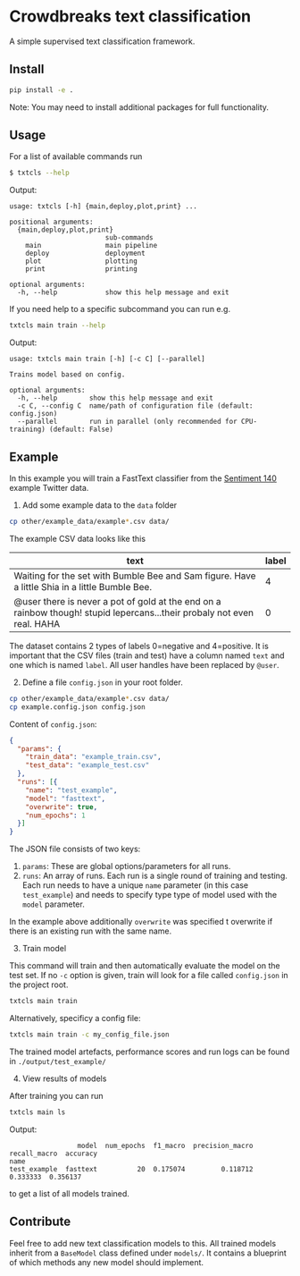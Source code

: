 # Crowdbreaks text classification 
A simple supervised text classification framework.

## Install
```bash
pip install -e .
```
Note: You may need to install additional packages for full functionality.

## Usage
For a list of available commands run 
```bash
$ txtcls --help
```
Output:
```
usage: txtcls [-h] {main,deploy,plot,print} ...

positional arguments:
  {main,deploy,plot,print}
                        sub-commands
    main                main pipeline
    deploy              deployment
    plot                plotting
    print               printing

optional arguments:
  -h, --help            show this help message and exit
```

If you need help to a specific subcommand you can run e.g.
```bash
txtcls main train --help
```
Output:
```
usage: txtcls main train [-h] [-c C] [--parallel]

Trains model based on config.

optional arguments:
  -h, --help        show this help message and exit
  -c C, --config C  name/path of configuration file (default: config.json)
  --parallel        run in parallel (only recommended for CPU-training) (default: False)
```


## Example
In this example you will train a FastText classifier from the [Sentiment 140](http://help.sentiment140.com/for-students/) example Twitter data.

1) Add some example data to the `data` folder
```bash
cp other/example_data/example*.csv data/
```
The example CSV data looks like this

text | label 
---- | -----
Waiting for the set with Bumble Bee and Sam figure. Have a little Shia in a little Bumble Bee. | 4 |
@user there is never a pot of gold at the end on a rainbow though!   stupid lepercans...their probaly not even real. HAHA | 0 |
  
The dataset contains 2 types of labels 0=negative and 4=positive. It is important that the CSV files (train and test) have a column named `text` and one which is named `label`. All user handles have been replaced by `@user`.

2) Define a file `config.json` in your root folder.
```bash
cp other/example_data/example*.csv data/
cp example.config.json config.json
```
Content of `config.json`:
```json
{
  "params": {
    "train_data": "example_train.csv",
    "test_data": "example_test.csv"
  },
  "runs": [{
    "name": "test_example",
    "model": "fasttext",
    "overwrite": true,
    "num_epochs": 1
  }]
}
```
The JSON file consists of two keys:
1. `params`: These are global options/parameters for all runs.
2. `runs`: An array of runs. Each run is a single round of training and testing. Each run needs to have a unique `name` parameter (in this case `test_example`) and needs to specify type type of model used with the `model` parameter.

In the example above additionally `overwrite` was specified t overwrite if there is an existing run with the same name.

3) Train model

This command will train and then automatically evaluate the model on the test set. If no `-c` option is given, train will look for a file called `config.json` in the project root.
```bash
txtcls main train
```

Alternatively, specificy a config file:
```bash
txtcls main train -c my_config_file.json
```

The trained model artefacts, performance scores and run logs can be found in `./output/test_example/`

4) View results of models

After training you can run 
```bash
txtcls main ls
```
Output:
```
                 model  num_epochs  f1_macro  precision_macro  recall_macro  accuracy
name                                                                                 
test_example  fasttext          20  0.175074         0.118712      0.333333  0.356137
```

to get a list of all models trained.

## Contribute
Feel free to add new text classification models to this. All trained models inherit from a `BaseModel` class defined under `models/`. It contains a blueprint of which methods any new model should implement.
